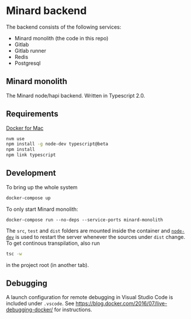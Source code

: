 
# Minard backend

The backend consists of the following services:

- Minard monolith (the code in this repo)
- Gitlab
- Gitlab runner
- Redis
- Postgresql

## Minard monolith

The Minard node/hapi backend. Written in Typescript 2.0.

## Requirements

[Docker for Mac](https://docs.docker.com/docker-for-mac/)

```bash
nvm use
npm install -g node-dev typescript@beta
npm install
npm link typescript
```

## Development


To bring up the whole system

```bash
docker-compose up
```

To only start Minard monolith:
```
docker-compose run --no-deps --service-ports minard-monolith
```

The `src`, `test` and `dist` folders are mounted inside the container and
[`node-dev`](https://github.com/fgnass/node-dev) is used to restart the
server whenever the sources under `dist` change. To get continous transpilation,
also run

```bash
tsc -w
```

in the project root (in another tab).

## Debugging

A launch configuration for remote debugging in Visual Studio Code is included
under `.vscode`. See https://blog.docker.com/2016/07/live-debugging-docker/ for
instructions.







